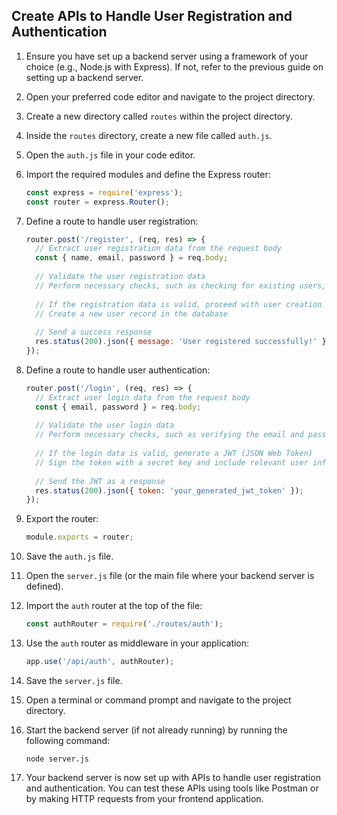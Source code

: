 

## Create APIs to Handle User Registration and Authentication

1. Ensure you have set up a backend server using a framework of your choice (e.g., Node.js with Express). If not, refer to the previous guide on setting up a backend server.

2. Open your preferred code editor and navigate to the project directory.

3. Create a new directory called `routes` within the project directory.

4. Inside the `routes` directory, create a new file called `auth.js`.

5. Open the `auth.js` file in your code editor.

6. Import the required modules and define the Express router:
   ```javascript
   const express = require('express');
   const router = express.Router();
   ```

7. Define a route to handle user registration:
   ```javascript
   router.post('/register', (req, res) => {
     // Extract user registration data from the request body
     const { name, email, password } = req.body;
     
     // Validate the user registration data
     // Perform necessary checks, such as checking for existing users, password strength, etc.
     
     // If the registration data is valid, proceed with user creation
     // Create a new user record in the database
     
     // Send a success response
     res.status(200).json({ message: 'User registered successfully!' });
   });
   ```

8. Define a route to handle user authentication:
   ```javascript
   router.post('/login', (req, res) => {
     // Extract user login data from the request body
     const { email, password } = req.body;
     
     // Validate the user login data
     // Perform necessary checks, such as verifying the email and password against the database
     
     // If the login data is valid, generate a JWT (JSON Web Token)
     // Sign the token with a secret key and include relevant user information
     
     // Send the JWT as a response
     res.status(200).json({ token: 'your_generated_jwt_token' });
   });
   ```

9. Export the router:
   ```javascript
   module.exports = router;
   ```

10. Save the `auth.js` file.

11. Open the `server.js` file (or the main file where your backend server is defined).

12. Import the `auth` router at the top of the file:
    ```javascript
    const authRouter = require('./routes/auth');
    ```

13. Use the `auth` router as middleware in your application:
    ```javascript
    app.use('/api/auth', authRouter);
    ```

14. Save the `server.js` file.

15. Open a terminal or command prompt and navigate to the project directory.

16. Start the backend server (if not already running) by running the following command:
    ```shell
    node server.js
    ```

17. Your backend server is now set up with APIs to handle user registration and authentication. You can test these APIs using tools like Postman or by making HTTP requests from your frontend application.
